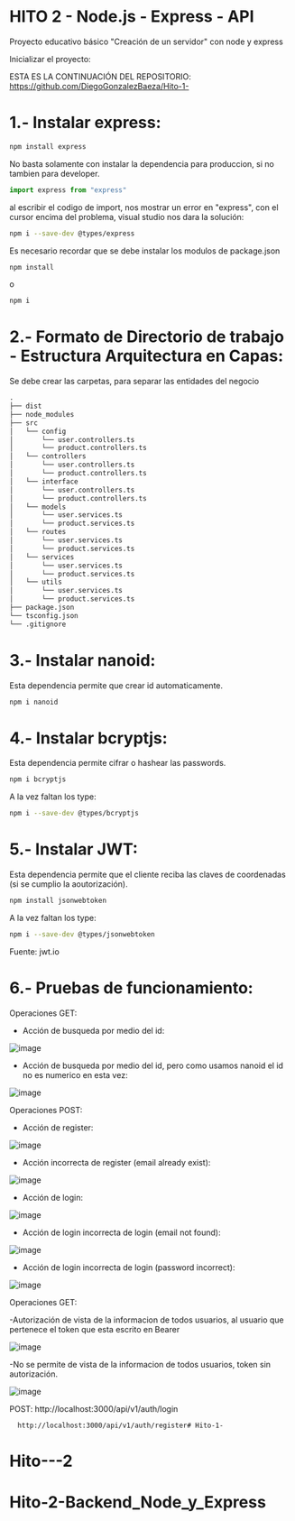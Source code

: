 # HITO 2 - Node.js - Express - API

Proyecto educativo básico "Creación de un servidor" con node y express

Inicializar el proyecto:

ESTA ES LA CONTINUACIÓN DEL REPOSITORIO: https://github.com/DiegoGonzalezBaeza/Hito-1-


















# 1.- Instalar express:

```bash
npm install express
```

No basta solamente con instalar la dependencia para produccion, si no tambien para developer.

```ts
import express from "express"
```

al escribir el codigo de import, nos mostrar un error en "express", con el cursor encima del problema, visual studio nos dara la solución: 

```bash
npm i --save-dev @types/express
```

Es necesario recordar que se debe instalar los modulos de package.json

```bash
npm install
```
o
```bash
npm i
```

# 2.- Formato de Directorio de trabajo - Estructura Arquitectura en Capas:

Se debe crear las carpetas, para separar las entidades del negocio

```txt
.
├── dist
├── node_modules
├── src
│   └── config
│       └── user.controllers.ts
│       └── product.controllers.ts
│   └── controllers
│       └── user.controllers.ts
│       └── product.controllers.ts
│   └── interface
│       └── user.controllers.ts
│       └── product.controllers.ts
│   └── models
│       └── user.services.ts
│       └── product.services.ts
│   └── routes
│       └── user.services.ts
│       └── product.services.ts
│   └── services
│       └── user.services.ts
│       └── product.services.ts
│   └── utils
│       └── user.services.ts
│       └── product.services.ts
├── package.json
└── tsconfig.json
└── .gitignore
```

# 3.- Instalar nanoid:
Esta dependencia permite que crear id automaticamente.

```bash
npm i nanoid
```

# 4.- Instalar bcryptjs:
Esta dependencia permite cifrar o hashear las passwords.

```bash
npm i bcryptjs
```

A la vez faltan los type:
```bash
npm i --save-dev @types/bcryptjs
```


# 5.- Instalar JWT:
Esta dependencia permite que el cliente reciba las claves de coordenadas (si se cumplio la aoutorización).

```bash
npm install jsonwebtoken
```

A la vez faltan los type:
```bash
npm i --save-dev @types/jsonwebtoken
```
Fuente:  jwt.io

# 6.- Pruebas de funcionamiento:

Operaciones GET:

- Acción de busqueda por medio del id:

![image](./images/Get_user_by_id.webp)

- Acción de busqueda por medio del id, pero como usamos nanoid el id no es numerico en esta vez: 

![image](./images/Get_user_by_id_2.webp)

Operaciones POST:

- Acción de register:

![image](./images/Post_register_user_by_email_password.webp)

- Acción incorrecta de register (email already exist):

![image](./images/Error_Post_register_user_by_email_password.webp)

- Acción de login:

![image](./images/Correct_Post_Login_Email_Password_Token.webp)

- Acción de login incorrecta de login (email not found):

![image](./images/Error_Post_Login_User_not_found_error_email.webp)

- Acción de login incorrecta de login (password incorrect):

![image](./images/Error_Post_Login_Password_incorrect.webp)

Operaciones GET:

-Autorización de vista de la informacion de todos usuarios, al usuario que pertenece el token que esta escrito en Bearer 

![image](./images/Auth_for_token.webp)

-No se permite de vista de la informacion de todos usuarios, token sin autorización. 

![image](./images/No_Auth_for_token_invalid.webp)




POST: http://localhost:3000/api/v1/auth/login

      http://localhost:3000/api/v1/auth/register# Hito-1-
# Hito---2
# Hito-2-Backend_Node_y_Express
